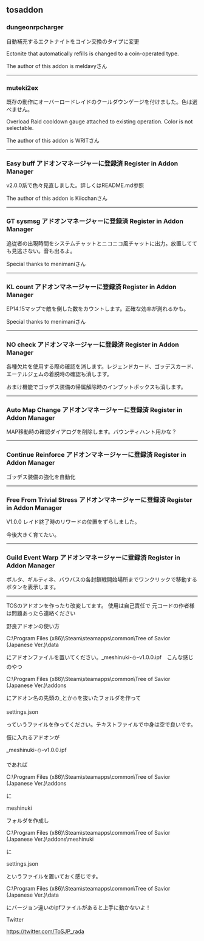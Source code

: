 ## tosaddon

### dungeonrpcharger

自動補充するエクトナイトをコイン交換のタイプに変更

Ectonite that automatically refills is changed to a coin-operated type.

The author of this addon is meldavyさん

----

### muteki2ex

既存の動作にオーバーロードレイドのクールダウンゲージを付けました。色は選べません。

Overload Raid cooldown gauge attached to existing operation. Color is not selectable.

The author of this addon is WRITさん

----

### Easy buff アドオンマネージャーに登録済 Register in Addon Manager

v2.0.0系で色々見直しました。詳しくはREADME.md参照

The author of this addon is Kiicchanさん

----

### GT sysmsg アドオンマネージャーに登録済 Register in Addon Manager

追従者の出現時間をシステムチャットとニコニコ風チャットに出力。放置してても見逃さない。音も出るよ。

Special thanks to menimaniさん

----

### KL count アドオンマネージャーに登録済 Register in Addon Manager

EP14.15マップで敵を倒した数をカウントします。正確な効率が測れるかも。

Special thanks to menimaniさん

----

### NO check アドオンマネージャーに登録済 Register in Addon Manager

各種欠片を使用する際の確認を消します。レジェンドカード、ゴッデスカード、エーテルジェムの着脱時の確認も消します。

おまけ機能でゴッデス装備の帰属解除時のインプットボックスも消します。

----

### Auto Map Change アドオンマネージャーに登録済 Register in Addon Manager

MAP移動時の確認ダイアログを削除します。バウンティハント用かな？

----

### Continue Reinforce アドオンマネージャーに登録済 Register in Addon Manager

ゴッデス装備の強化を自動化

----

### Free From Trivial Stress アドオンマネージャーに登録済 Register in Addon Manager

V1.0.0 レイド終了時のリワードの位置をずらしました。

今後大きく育てたい。

----

### Guild Event Warp アドオンマネージャーに登録済 Register in Addon Manager

ボルタ、ギルティネ、バウバスの各封鎖戦開始場所までワンクリックで移動するボタンを表示します。

----

TOSのアドオンを作ったり改変してます。
使用は自己責任で
元コードの作者様は問題あったら連絡ください

野良アドオンの使い方

C:\Program Files (x86)\Steam\steamapps\common\Tree of Savior (Japanese Ver.)\data

にアドオンファイルを置いてください。_meshinuki-⛄-v1.0.0.ipf　こんな感じのやつ

C:\Program Files (x86)\Steam\steamapps\common\Tree of Savior (Japanese Ver.)\addons

にアドオン名の先頭の_とか⛄を抜いたフォルダを作って

settings.json

っていうファイルを作ってください。テキストファイルで中身は空で良いです。

仮に入れるアドオンが

_meshinuki-⛄-v1.0.0.ipf

であれば

C:\Program Files (x86)\Steam\steamapps\common\Tree of Savior (Japanese Ver.)\addons

に

meshinuki

フォルダを作成し

C:\Program Files (x86)\Steam\steamapps\common\Tree of Savior (Japanese Ver.)\addons\meshinuki

に

settings.json

というファイルを置いておく感じです。

C:\Program Files (x86)\Steam\steamapps\common\Tree of Savior (Japanese Ver.)\data

にバージョン違いのipfファイルがあると上手に動かないよ！

Twitter

https://twitter.com/ToSJP_rada
